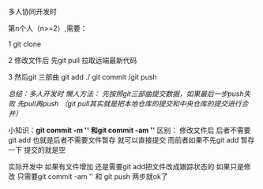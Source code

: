 多人协同开发时

第n个人（n>=2）,需要：

1 git clone

2 修改文件后 先git pull 拉取远端最新代码

3 然后git 三部曲 git add ./ git commit /git push



_总结：多人开发时 懒人方法： 先按照git三部曲提交数据，如果最后一步push失败 先pull再push
（git pull其实就是把本地仓库的提交和中央仓库的提交进行合并）_


小知识：**git commit -m '' 和git commit -am ''**
区别： 修改文件后 后者不需要git add 也就是后者不需要文件暂存 就可以直接提交 而前者如果不先git add 暂存一下 提交的就是空

实际开发中 如果有文件增加 还是需要git add把文件改成跟踪状态的
如果只是修改 只需要git commit -am '' 和 git push 两步就ok了
